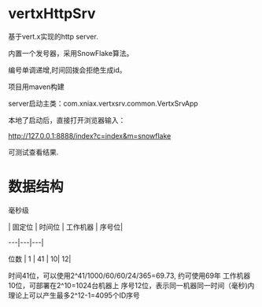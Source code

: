 # vertxHttpSrv

基于vert.x实现的http server.

内置一个发号器，采用SnowFlake算法。

编号单调递增,时间回拨会拒绝生成id。

项目用maven构建

server启动主类：com.xniax.vertxsrv.common.VertxSrvApp

本地了启动后，直接打开浏览器输入：

http://127.0.0.1:8888/index?c=index&m=snowflake

可测试查看结果.

# 数据结构
毫秒级

 | 固定位 | 时间位 | 工作机器 |	序号位|
 
---|---|---|

位数 |	1	| 41 |	10|	12|


时间41位，可以使用2^41/1000/60/60/24/365=69.73, 约可使用69年
工作机器10位，可部署在2^10=1024台机器上
序号12位，表示同一机器同一时间（毫秒)内理论上可以产生最多2^12-1=4095个ID序号
